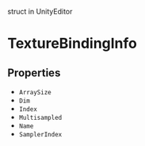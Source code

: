 struct in UnityEditor
# TextureBindingInfo

## Properties
- `ArraySize`
- `Dim`
- `Index`
- `Multisampled`
- `Name`
- `SamplerIndex`
